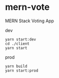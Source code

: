 # mern-vote
MERN Stack Voting App

dev
```
yarn start:dev
cd ./client
yarn start
```

prod
```
yarn build
yarn start:prod
```
